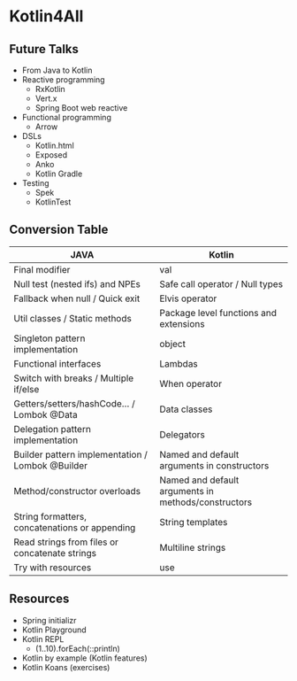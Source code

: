 # Kotlin4All

## Future Talks
* From Java to Kotlin
* Reactive programming
  * RxKotlin
  * Vert.x
  * Spring Boot web reactive
* Functional programming
  * Arrow
* DSLs
  * Kotlin.html
  * Exposed
  * Anko
  * Kotlin Gradle
* Testing
  * Spek
  * KotlinTest

## Conversion Table
JAVA | Kotlin
------------ | -------------
Final modifier | val
Null test (nested ifs) and NPEs | Safe call operator / Null types
Fallback when null / Quick exit | Elvis operator
Util classes / Static methods | Package level functions and extensions
Singleton pattern implementation | object
Functional interfaces | Lambdas
Switch with breaks / Multiple if/else | When operator
Getters/setters/hashCode… / Lombok @Data | Data classes
Delegation pattern implementation | Delegators
Builder pattern implementation / Lombok @Builder | Named and default arguments in constructors
Method/constructor overloads | Named and default arguments in methods/constructors
String formatters, concatenations or appending | String templates
Read strings from files or concatenate strings | Multiline strings
Try with resources | use

## Resources
* Spring initializr
* Kotlin Playground
* Kotlin REPL
  * (1..10).forEach(::println)
* Kotlin by example (Kotlin features)
* Kotlin Koans (exercises)